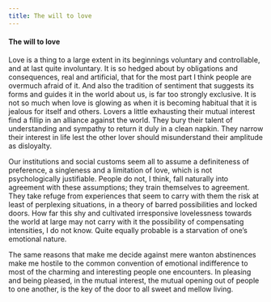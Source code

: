 ```yaml
---
title: The will to love
---
```

#### The will to love

Love is a thing to a large extent in its beginnings voluntary and
controllable, and at last quite involuntary. It is so hedged about by
obligations and consequences, real and artificial, that for the most
part I think people are overmuch afraid of it. And also the tradition of
sentiment that suggests its forms and guides it in the world about us,
is far too strongly exclusive. It is not so much when love is glowing as
when it is becoming habitual that it is jealous for itself and others.
Lovers a little exhausting their mutual interest find a fillip in an
alliance against the world. They bury their talent of understanding and
sympathy to return it duly in a clean napkin. They narrow their interest
in life lest the other lover should misunderstand their amplitude as
disloyalty.

Our institutions and social customs seem all to assume a definiteness of
preference, a singleness and a limitation of love, which is not
psychologically justifiable. People do not, I think, fall naturally into
agreement with these assumptions; they train themselves to agreement.
They take refuge from experiences that seem to carry with them the risk
at least of perplexing situations, in a theory of barred possibilities
and locked doors. How far this shy and cultivated irresponsive
lovelessness towards the world at large may not carry with it the
possibility of compensating intensities, I do not know. Quite equally
probable is a starvation of one’s emotional nature.

The same reasons that make me decide against mere wanton abstinences
make me hostile to the common convention of emotional indifference to
most of the charming and interesting people one encounters. In pleasing
and being pleased, in the mutual interest, the mutual opening out of
people to one another, is the key of the door to all sweet and mellow
living.
